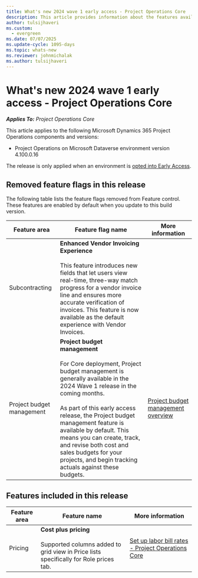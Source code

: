 ```yaml
---
title: What's new 2024 wave 1 early access - Project Operations Core
description: This article provides information about the features available in the 2024 wave 1 early access release of Project Operations Core.
author: tulsijhaveri
ms.custom:
  - evergreen
ms.date: 07/07/2025
ms.update-cycle: 1095-days
ms.topic: whats-new
ms.reviewer: johnmichalak
ms.author: tulsijhaveri
---
```


# What's new 2024 wave 1 early access - Project Operations Core

_**Applies To:** Project Operations Core_

This article applies to the following Microsoft Dynamics 365 Project Operations components and versions:

- Project Operations on Microsoft Dataverse environment version 4.100.0.16

The release is only applied when an environment is [opted into Early Access](/power-platform/admin/opt-in-early-access-updates#how-to-enable-early-access-updates).

## Removed feature flags in this release

The following table lists the feature flags removed from Feature control. These features are enabled by default when you update to this build version.

| Feature area | Feature flag name | More information |
| --- | --- | --- |
| Subcontracting | **Enhanced Vendor Invoicing Experience**<br><br>This feature introduces new fields that let users view real-time, three-way match progress for a vendor invoice line and ensures more accurate verification of invoices. This feature is now available as the default experience with Vendor Invoices. | &nbsp; |
| Project budget management | **Project budget management**<br><br>For Core deployment, Project budget management is generally available in the 2024 Wave 1 release in the coming months.<br><br>As part of this early access release, the Project budget management feature is available by default. This means you can create, track, and revise both cost and sales budgets for your projects, and begin tracking actuals against these budgets. | [Project budget management overview](../budget/projectbudgetmanagement.md) |

## Features included in this release

| **Feature area** | **Feature name** | **More information** |
| --- | --- | --- |
| Pricing | **Cost plus pricing**<br><br>Supported columns added to grid view in Price lists specifically for Role prices tab. | [Set up labor bill rates - Project Operations Core](../pricing-costing/set-up-labor-bill-rate-sales.md) |
